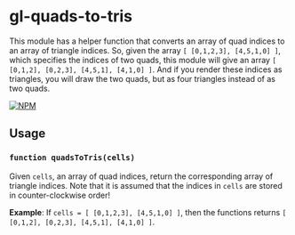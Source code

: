 # gl-quads-to-tris

This module has a helper function that converts an array of quad indices to
an array of triangle indices. So, given the array `[ [0,1,2,3], [4,5,1,0] ]`, which
specifies the indices of two quads, this module will give an array
`[ [0,1,2], [0,2,3], [4,5,1], [4,1,0] ]`. And if you render these indices as triangles,
you will draw the two quads, but as four triangles instead of as two quads.

[![NPM](https://nodei.co/npm/gl-quads-to-tris.png)](https://www.npmjs.com/package/gl-quads-to-tris)

## Usage

### `function quadsToTris(cells)`

Given `cells`, an array of quad indices, return the corresponding array of triangle
indices. Note that it is assumed that the indices in `cells` are stored in
counter-clockwise order!

**Example**: If `cells = [ [0,1,2,3], [4,5,1,0] ]`, then the functions returns
`[ [0,1,2], [0,2,3], [4,5,1], [4,1,0] ]`.

